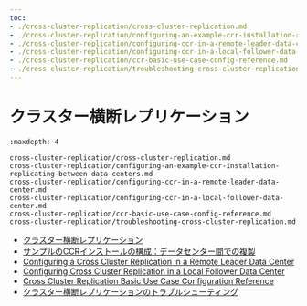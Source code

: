 ```yaml
---
toc:
- ./cross-cluster-replication/cross-cluster-replication.md
- ./cross-cluster-replication/configuring-an-example-ccr-installation-replicating-between-data-centers.md
- ./cross-cluster-replication/configuring-ccr-in-a-remote-leader-data-center.md
- ./cross-cluster-replication/configuring-ccr-in-a-local-follower-data-center.md
- ./cross-cluster-replication/ccr-basic-use-case-config-reference.md
- ./cross-cluster-replication/troubleshooting-cross-cluster-replication.md
---
```

# クラスター横断レプリケーション


```{toctree}
:maxdepth: 4

cross-cluster-replication/cross-cluster-replication.md
cross-cluster-replication/configuring-an-example-ccr-installation-replicating-between-data-centers.md
cross-cluster-replication/configuring-ccr-in-a-remote-leader-data-center.md
cross-cluster-replication/configuring-ccr-in-a-local-follower-data-center.md
cross-cluster-replication/ccr-basic-use-case-config-reference.md
cross-cluster-replication/troubleshooting-cross-cluster-replication.md
```

- [クラスター横断レプリケーション](cross-cluster-replication/cross-cluster-replication.md)
- [サンプルのCCRインストールの構成：データセンター間での複製](cross-cluster-replication/configuring-an-example-ccr-installation-replicating-between-data-centers.md)
- [Configuring a Cross Cluster Replication in a Remote Leader Data Center](cross-cluster-replication/configuring-ccr-in-a-remote-leader-data-center.md)
- [Configuring Cross Cluster Replication in a Local Follower Data Center](cross-cluster-replication/configuring-ccr-in-a-local-follower-data-center.md)
- [Cross Cluster Replication Basic Use Case Configuration Reference](cross-cluster-replication/ccr-basic-use-case-config-reference.md)
- [クラスター横断レプリケーションのトラブルシューティング](cross-cluster-replication/troubleshooting-cross-cluster-replication.md)

